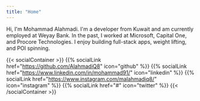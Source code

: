 ```yaml
---
title: "Home"
---
```



Hi, I'm Mohammad Alahmadi. I'm a developer from Kuwait and am currently employed at Weyay Bank. In the past, I worked at Microsoft, Capital One, and Procore Technologies. I enjoy building full-stack apps, weight lifting, and POI spinning.

{{< socialContainer >}}
{{% socialLink href="https://github.com/AlahmadiQ8" icon="github" %}}
{{% socialLink href="https://www.linkedin.com/in/mohammad91/" icon="linkedin" %}}
{{% socialLink href="https://www.instagram.com/malahmadiq8/" icon="instagram" %}}
{{% socialLink href="#" icon="twitter" %}}
{{< /socialContainer >}}

